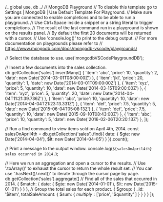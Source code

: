 /_ global use, db _/
// MongoDB Playground
// To disable this template go to Settings | MongoDB | Use Default Template For Playground.
// Make sure you are connected to enable completions and to be able to run a playground.
// Use Ctrl+Space inside a snippet or a string literal to trigger completions.
// The result of the last command run in a playground is shown on the results panel.
// By default the first 20 documents will be returned with a cursor.
// Use 'console.log()' to print to the debug output.
// For more documentation on playgrounds please refer to
// https://www.mongodb.com/docs/mongodb-vscode/playgrounds/

// Select the database to use.
use('mongodbVSCodePlaygroundDB');

// Insert a few documents into the sales collection.
db.getCollection('sales').insertMany([
{ 'item': 'abc', 'price': 10, 'quantity': 2, 'date': new Date('2014-03-01T08:00:00Z') },
{ 'item': 'jkl', 'price': 20, 'quantity': 1, 'date': new Date('2014-03-01T09:00:00Z') },
{ 'item': 'xyz', 'price': 5, 'quantity': 10, 'date': new Date('2014-03-15T09:00:00Z') },
{ 'item': 'xyz', 'price': 5, 'quantity': 20, 'date': new Date('2014-04-04T11:21:39.736Z') },
{ 'item': 'abc', 'price': 10, 'quantity': 10, 'date': new Date('2014-04-04T21:23:13.331Z') },
{ 'item': 'def', 'price': 7.5, 'quantity': 5, 'date': new Date('2015-06-04T05:08:13Z') },
{ 'item': 'def', 'price': 7.5, 'quantity': 10, 'date': new Date('2015-09-10T08:43:00Z') },
{ 'item': 'abc', 'price': 10, 'quantity': 5, 'date': new Date('2016-02-06T20:20:13Z') },
]);

// Run a find command to view items sold on April 4th, 2014.
const salesOnApril4th = db.getCollection('sales').find({
date: { $gte: new Date('2014-04-04'), $lt: new Date('2014-04-05') }
}).count();

// Print a message to the output window.
console.log(`${salesOnApril4th} sales occurred in 2014.`);

// Here we run an aggregation and open a cursor to the results.
// Use '.toArray()' to exhaust the cursor to return the whole result set.
// You can use '.hasNext()/.next()' to iterate through the cursor page by page.
db.getCollection('sales').aggregate([
// Find all of the sales that occurred in 2014.
{ $match: { date: { $gte: new Date('2014-01-01'), $lt: new Date('2015-01-01') } } },
  // Group the total sales for each product.
  { $group: { _id: '$item', totalSaleAmount: { $sum: { $multiply: [ '$price', '$quantity' ] } } } }
]);

